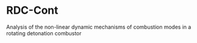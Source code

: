# RDC-Cont
Analysis of the non-linear dynamic mechanisms of combustion modes in a rotating detonation combustor
